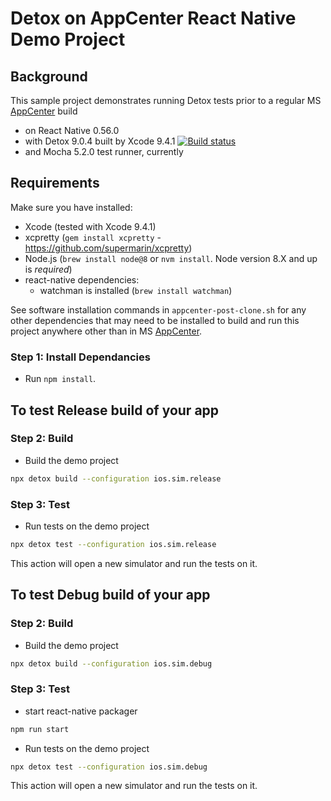 # Detox on AppCenter React Native Demo Project

## Background

This sample project demonstrates running Detox tests prior to a regular MS [AppCenter](https://appcenter.ms/) build
* on React Native 0.56.0
* with Detox 9.0.4 built by Xcode 9.4.1 [![Build status](https://build.appcenter.ms/v0.1/apps/b941d881-bc98-48d1-8bc6-8ddf76856b36/branches/detox_9.0.4/badge)](https://appcenter.ms)
* and Mocha 5.2.0 test runner, currently

## Requirements

Make sure you have installed:
* Xcode (tested with Xcode 9.4.1)
* xcpretty (`gem install xcpretty` - https://github.com/supermarin/xcpretty)
* Node.js (`brew install node@8` or `nvm install`. Node version 8.X and up is _required_)
* react-native dependencies:
   * watchman is installed (`brew install watchman`)

See software installation commands in `appcenter-post-clone.sh` for any other dependencies that may need to be installed to build and run this project anywhere other than in MS [AppCenter](https://appcenter.ms/).

### Step 1: Install Dependancies

* Run `npm install`.

## To test Release build of your app
### Step 2: Build 
* Build the demo project
 
 ```sh
 npx detox build --configuration ios.sim.release
 ```
 
### Step 3: Test 
* Run tests on the demo project
 
 ```sh
 npx detox test --configuration ios.sim.release
 ```
 This action will open a new simulator and run the tests on it.

## To test Debug build of your app
### Step 2: Build 
* Build the demo project
 
 ```sh
 npx detox build --configuration ios.sim.debug
 ```
 
### Step 3: Test 

 * start react-native packager
 
  ```sh
 npm run start
 ```
 * Run tests on the demo project
 
 ```sh
 npx detox test --configuration ios.sim.debug
 ```
 This action will open a new simulator and run the tests on it.
